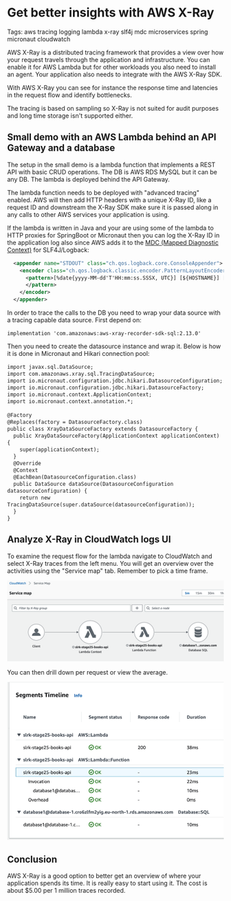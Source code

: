 # Get better insights with AWS X-Ray
Tags: aws tracing logging lambda x-ray slf4j mdc microservices spring micronaut cloudwatch


AWS X-Ray is a distributed tracing framework that provides a view over how your request travels through the application and infrastructure.
You can enable it for AWS Lambda but for other workloads you also need to install an agent. Your application also needs to integrate with the AWS X-Ray SDK.

With AWS X-Ray you can see for instance the response time and latencies in the request flow and identify bottlenecks.

The tracing is based on sampling so X-Ray is not suited for audit purposes and long time storage isn't supported either.

## Small demo with an AWS Lambda behind an API Gateway and a database

The setup in the small demo is a lambda function that implements a REST API with basic CRUD operations.
The DB is AWS RDS MySQL but it can be any DB. The lambda is deployed behind the API Gateway.

The lambda function needs to be deployed with "advanced tracing" enabled.
AWS will then add HTTP headers with a unique X-Ray ID, like a request ID and downstream the X-Ray SDK make sure it is passed along in any calls to other AWS services your application is using.

If the lambda is written in Java and your are using some of the lambda to HTTP proxies for SpringBoot or Micronaut then you can log the X-Ray ID in the application log also since AWS adds it to the [MDC (Mapped Diagnostic Context)](https://logback.qos.ch/manual/mdc.html "MDC")  for SLF4J/Logback:

```XML
  <appender name="STDOUT" class="ch.qos.logback.core.ConsoleAppender">
    <encoder class="ch.qos.logback.classic.encoder.PatternLayoutEncoder">
      <pattern>[%date{yyyy-MM-dd'T'HH:mm:ss.SSSX, UTC}] [${HOSTNAME}] [%thread] %-5level %logger{36} - AWS-XRAY-TRACE-ID=%mdc{AWS-XRAY-TRACE-ID:-N/A} - AWSRequestId=%mdc{AWSRequestId:-N/A} - %msg%n
      </pattern>
    </encoder>
  </appender>
```

In order to trace the calls to the DB you need to wrap your data source with a tracing capable data source.
First depend on:

```
implementation 'com.amazonaws:aws-xray-recorder-sdk-sql:2.13.0'
```

Then you need to create the datasource instance and wrap it. Below is how it is done in Micronaut and Hikari connection pool:

```
import javax.sql.DataSource;
import com.amazonaws.xray.sql.TracingDataSource;
import io.micronaut.configuration.jdbc.hikari.DatasourceConfiguration;
import io.micronaut.configuration.jdbc.hikari.DatasourceFactory;
import io.micronaut.context.ApplicationContext;
import io.micronaut.context.annotation.*;

@Factory
@Replaces(factory = DatasourceFactory.class)
public class XrayDataSourceFactory extends DatasourceFactory {
  public XrayDataSourceFactory(ApplicationContext applicationContext) {
    super(applicationContext);
  }
  @Override
  @Context
  @EachBean(DatasourceConfiguration.class)
  public DataSource dataSource(DatasourceConfiguration datasourceConfiguration) {
    return new TracingDataSource(super.dataSource(datasourceConfiguration));
  }
}
```

## Analyze X-Ray in CloudWatch logs UI
To examine the request flow for the lambda navigate to CloudWatch and select X-Ray traces from the left menu.
You will get an overview over the activities using the "Service map" tab. Remember to pick a time frame.

![altText](screenshots/service-map.png "Service map")

You can then drill down per request or view the average.

![altText](screenshots/segments.png "Segments timeline")

## Conclusion
AWS X-Ray is a good option to better get an overview of where your application spends its time. It is really easy to start using it.
The cost is about $5.00 per 1 million traces recorded.

